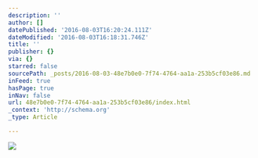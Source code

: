 ```yaml
---
description: ''
author: []
datePublished: '2016-08-03T16:20:24.111Z'
dateModified: '2016-08-03T16:18:31.746Z'
title: ''
publisher: {}
via: {}
starred: false
sourcePath: _posts/2016-08-03-48e7b0e0-7f74-4764-aa1a-253b5cf03e86.md
inFeed: true
hasPage: true
inNav: false
url: 48e7b0e0-7f74-4764-aa1a-253b5cf03e86/index.html
_context: 'http://schema.org'
_type: Article

---
```

![](https://the-grid-user-content.s3-us-west-2.amazonaws.com/53d3509e-e722-4d66-beca-abed1c2411fd.jpg)